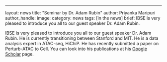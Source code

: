 ---
layout: news
title: "Seminar by Dr. Adam Rubin"
author: Priyanka Maripuri
author_handle: 
image: 
category: news
tags: [in the news]
brief: IBSE is very pleased to introduce you all to our guest speaker Dr. Adam Rubin. 

IBSE is very pleased to introduce you all to our guest speaker Dr. Adam Rubin. He is currently transitioning between Stanford and MIT. He is a data analysis expert in ATAC-seq, HiChiP. He has recently submitted a paper on Perturb-ATAC to Cell. You can look into his publications at his [Google Scholar](https://scholar.google.com/citations?hl=en&user=RrZUVIwAAAAJ&view_op=list_works&sortby=pubdate) page.
